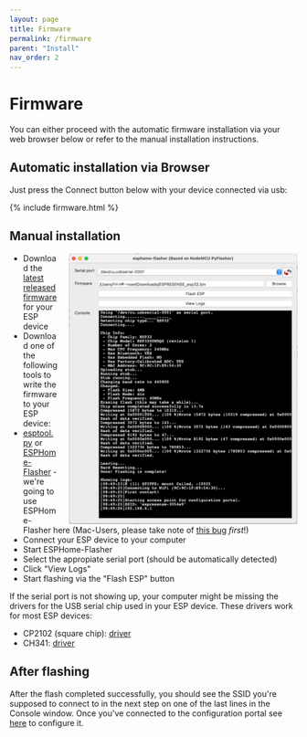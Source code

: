 ```yaml
---
layout: page
title: Firmware
permalink: /firmware
parent: "Install"
nav_order: 2
---
```


# Firmware

You can either proceed with the automatic firmware installation via your web browser below or refer to the manual installation instructions.

## Automatic installation via Browser

Just press the Connect button below with your device connected via usb:

{% include firmware.html %}

## Manual installation

<div class="clearfix" markdown=1>

<img src="/images/esphome-flasher_mac.jpg" class="clearfix" style="float:right;margin-left:20px;width:400px">

* Download the <a href="https://github.com/ESPresense/ESPresense/releases">latest released firmware</a> for your ESP device
* Download one of the following tools to write the firmware to your ESP device:
* <a href="https://github.com/espressif/esptool">esptool.py</a> or <a href="https://github.com/esphome/esphome-flasher">ESPHome-Flasher</a> - we're going to use ESPHome-Flasher here (Mac-Users, please take note of <a href="https://github.com/esphome/esphome-flasher/issues/26#issuecomment-671061140">this bug</a> *first*!)
* Connect your ESP device to your computer
* Start ESPHome-Flasher
* Select the appropiate serial port (should be automatically detected)
* Click "View Logs"
* Start flashing via the "Flash ESP" button

If the serial port is not showing up, your computer might be missing the drivers for the USB serial chip used in your ESP device. These drivers work for most ESP devices:

* CP2102 (square chip): <a href="https://www.silabs.com/products/development-tools/software/usb-to-uart-bridge-vcp-drivers">driver</a>
* CH341: <a href="https://github.com/nodemcu/nodemcu-devkit/tree/master/Drivers">driver</a>

</div>

## After flashing

After the flash completed successfully, you should see the SSID you're supposed to connect to in the next step on one of the last lines in the Console window. Once you've connected to the configuration portal see [here](/configuration/settings) to configure it.
